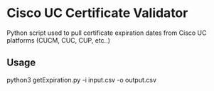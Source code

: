# Cisco UC Certificate Validator

Python script used to pull certificate expiration dates from Cisco UC platforms (CUCM, CUC, CUP, etc..)

## Usage

 python3 getExpiration.py -i input.csv -o output.csv
